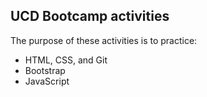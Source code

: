 ## UCD Bootcamp activities

The purpose of these activities is to practice:

* HTML, CSS, and Git
* Bootstrap
* JavaScript

